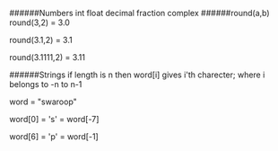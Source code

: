 ######Numbers
int float decimal fraction complex
######round(a,b)
round(3,2) = 3.0

round(3.1,2) = 3.1

round(3.1111,2) = 3.11

######Strings
if length is n then word[i] gives i'th charecter; where i belongs to -n to n-1 

word = "swaroop"

word[0] = 's' = word[-7]

word[6] = 'p' = word[-1]

